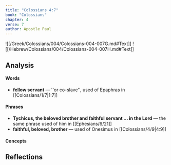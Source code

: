 ```yaml
---
title: "Colossians 4:7"
book: "Colossians"
chapter: 4
verse: 7
author: Apostle Paul
---
```

![[/Greek/Colossians/004/Colossians-004-007G.md#Text]]
![[/Hebrew/Colossians/004/Colossians-004-007H.md#Text]]

## Analysis

#### Words
- **fellow servant** — ''or co-slave'', used of Epaphras in [[Colossians/1/7|1:7]]

#### Phrases
- **Tychicus, the beloved brother and faithful servant ... in the Lord** — the same phrase used of him in [[Ephesians/6/21]]
- **faithful, beloved, brother** — used of Onesimus in [[Colossians/4/9|4:9]]

#### Concepts

## Reflections
